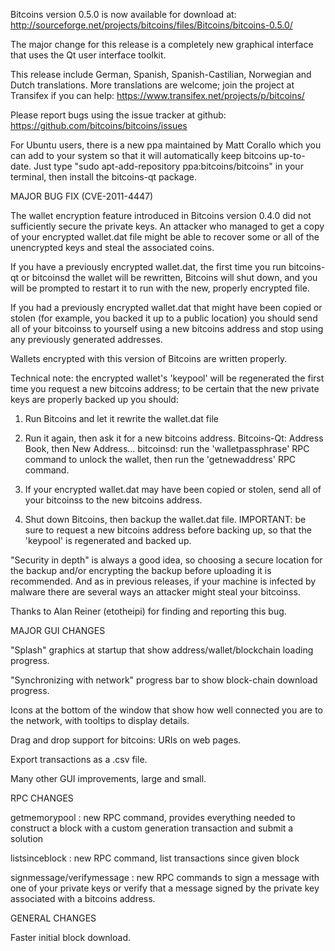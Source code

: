 Bitcoins version 0.5.0 is now available for download at:
http://sourceforge.net/projects/bitcoins/files/Bitcoins/bitcoins-0.5.0/

The major change for this release is a completely new graphical interface that uses the Qt user interface toolkit.

This release include German, Spanish, Spanish-Castilian, Norwegian and Dutch translations. More translations are welcome; join the project at Transifex if you can help:
https://www.transifex.net/projects/p/bitcoins/

Please report bugs using the issue tracker at github:
https://github.com/bitcoins/bitcoins/issues

For Ubuntu users, there is a new ppa maintained by Matt Corallo which you can add to your system so that it will automatically keep bitcoins up-to-date.  Just type "sudo apt-add-repository ppa:bitcoins/bitcoins" in your terminal, then install the bitcoins-qt package.

MAJOR BUG FIX  (CVE-2011-4447)

The wallet encryption feature introduced in Bitcoins version 0.4.0 did not sufficiently secure the private keys. An attacker who
managed to get a copy of your encrypted wallet.dat file might be able to recover some or all of the unencrypted keys and steal the
associated coins.

If you have a previously encrypted wallet.dat, the first time you run bitcoins-qt or bitcoinsd the wallet will be rewritten, Bitcoins will
shut down, and you will be prompted to restart it to run with the new, properly encrypted file.

If you had a previously encrypted wallet.dat that might have been copied or stolen (for example, you backed it up to a public
location) you should send all of your bitcoinss to yourself using a new bitcoins address and stop using any previously generated addresses.

Wallets encrypted with this version of Bitcoins are written properly.

Technical note: the encrypted wallet's 'keypool' will be regenerated the first time you request a new bitcoins address; to be certain that the
new private keys are properly backed up you should:

1. Run Bitcoins and let it rewrite the wallet.dat file

2. Run it again, then ask it for a new bitcoins address.
Bitcoins-Qt: Address Book, then New Address...
bitcoinsd: run the 'walletpassphrase' RPC command to unlock the wallet,  then run the 'getnewaddress' RPC command.

3. If your encrypted wallet.dat may have been copied or stolen, send  all of your bitcoinss to the new bitcoins address.

4. Shut down Bitcoins, then backup the wallet.dat file.
IMPORTANT: be sure to request a new bitcoins address before backing up, so that the 'keypool' is regenerated and backed up.

"Security in depth" is always a good idea, so choosing a secure location for the backup and/or encrypting the backup before uploading it is recommended. And as in previous releases, if your machine is infected by malware there are several ways an attacker might steal your bitcoinss.

Thanks to Alan Reiner (etotheipi) for finding and reporting this bug.

MAJOR GUI CHANGES

"Splash" graphics at startup that show address/wallet/blockchain loading progress.

"Synchronizing with network" progress bar to show block-chain download progress.

Icons at the bottom of the window that show how well connected you are to the network, with tooltips to display details.

Drag and drop support for bitcoins: URIs on web pages.

Export transactions as a .csv file.

Many other GUI improvements, large and small.

RPC CHANGES

getmemorypool : new RPC command, provides everything needed to construct a block with a custom generation transaction and submit a solution

listsinceblock : new RPC command, list transactions since given block

signmessage/verifymessage : new RPC commands to sign a message with one of your private keys or verify that a message signed by the private key associated with a bitcoins address.

GENERAL CHANGES

Faster initial block download.

